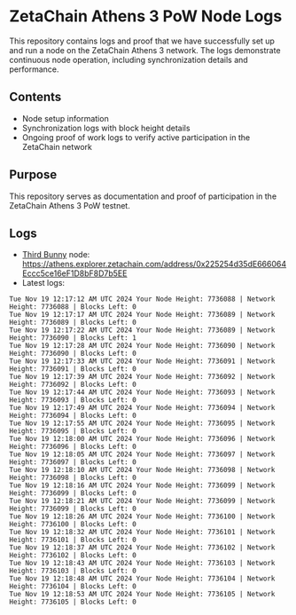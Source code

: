 # ZetaChain Athens 3 PoW Node Logs
This repository contains logs and proof that we have successfully set up and run a node on the ZetaChain Athens 3 network. The logs demonstrate continuous node operation, including synchronization details and performance.

## Contents
- Node setup information
- Synchronization logs with block height details
- Ongoing proof of work logs to verify active participation in the ZetaChain network

## Purpose
This repository serves as documentation and proof of participation in the ZetaChain Athens 3 PoW testnet.

## Logs

- [Third Bunny](https://thirdbunny.xyz/) node: https://athens.explorer.zetachain.com/address/0x225254d35dE666064Eccc5ce16eF1D8bF8D7b5EE
- Latest logs:
```
Tue Nov 19 12:17:12 AM UTC 2024 Your Node Height: 7736088 | Network Height: 7736088 | Blocks Left: 0
Tue Nov 19 12:17:17 AM UTC 2024 Your Node Height: 7736089 | Network Height: 7736089 | Blocks Left: 0
Tue Nov 19 12:17:22 AM UTC 2024 Your Node Height: 7736089 | Network Height: 7736090 | Blocks Left: 1
Tue Nov 19 12:17:28 AM UTC 2024 Your Node Height: 7736090 | Network Height: 7736090 | Blocks Left: 0
Tue Nov 19 12:17:33 AM UTC 2024 Your Node Height: 7736091 | Network Height: 7736091 | Blocks Left: 0
Tue Nov 19 12:17:39 AM UTC 2024 Your Node Height: 7736092 | Network Height: 7736092 | Blocks Left: 0
Tue Nov 19 12:17:44 AM UTC 2024 Your Node Height: 7736093 | Network Height: 7736093 | Blocks Left: 0
Tue Nov 19 12:17:49 AM UTC 2024 Your Node Height: 7736094 | Network Height: 7736094 | Blocks Left: 0
Tue Nov 19 12:17:55 AM UTC 2024 Your Node Height: 7736095 | Network Height: 7736095 | Blocks Left: 0
Tue Nov 19 12:18:00 AM UTC 2024 Your Node Height: 7736096 | Network Height: 7736096 | Blocks Left: 0
Tue Nov 19 12:18:05 AM UTC 2024 Your Node Height: 7736097 | Network Height: 7736097 | Blocks Left: 0
Tue Nov 19 12:18:10 AM UTC 2024 Your Node Height: 7736098 | Network Height: 7736098 | Blocks Left: 0
Tue Nov 19 12:18:16 AM UTC 2024 Your Node Height: 7736099 | Network Height: 7736099 | Blocks Left: 0
Tue Nov 19 12:18:21 AM UTC 2024 Your Node Height: 7736099 | Network Height: 7736099 | Blocks Left: 0
Tue Nov 19 12:18:26 AM UTC 2024 Your Node Height: 7736100 | Network Height: 7736100 | Blocks Left: 0
Tue Nov 19 12:18:32 AM UTC 2024 Your Node Height: 7736101 | Network Height: 7736101 | Blocks Left: 0
Tue Nov 19 12:18:37 AM UTC 2024 Your Node Height: 7736102 | Network Height: 7736102 | Blocks Left: 0
Tue Nov 19 12:18:43 AM UTC 2024 Your Node Height: 7736103 | Network Height: 7736103 | Blocks Left: 0
Tue Nov 19 12:18:48 AM UTC 2024 Your Node Height: 7736104 | Network Height: 7736104 | Blocks Left: 0
Tue Nov 19 12:18:53 AM UTC 2024 Your Node Height: 7736105 | Network Height: 7736105 | Blocks Left: 0
```
